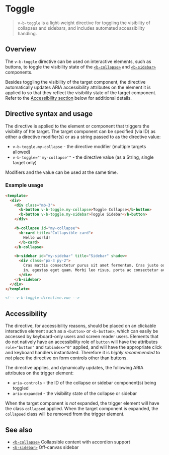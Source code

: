 # Toggle

> `v-b-toggle` is a light-weight directive for toggling the visibility of collapses and sidebars,
> and includes automated accessibility handling.

## Overview

The `v-b-toggle` directive can be used on interactive elements, such as buttons, to toggle the
visibility state of the [`<b-collapse>`](/docs/components/collapse) and
[`<b-sidebar>`](/docs/components/sidebar) components.

Besides toggling the visibility of the target component, the directive automatically updates ARIA
accessibility attributes on the element it is applied to so that they reflect the visibility state
of the target component. Refer to the [Accessibility section](#accessibility) below for additional
details.

## Directive syntax and usage

The directive is applied to the element or component that triggers the visibility of hte target. The
target component can be specified (via ID) as either a directive modifier(s) or as a string passed
to as the directive value:

- `v-b-toggle.my-collapse` - the directive modifier (multiple targets allowed)
- `v-b-toggle="'my-collapse'"` - the directive value (as a String, single target only)

Modifiers and the value can be used at the same time.

### Example usage

```html
<template>
  <div>
    <div class="mb-3">
      <b-button v-b-toggle.my-collapse>Toggle Collapse</b-button>
      <b-button v-b-toggle.my-sidebar>Toggle Sidebar</b-button>
    </div>

    <b-collapse id="my-collapse">
      <b-card title="Collapsible card">
        Hello world!
      </b-card>
    </b-collapse>

    <b-sidebar id="my-sidebar" title="Sidebar" shadow>
      <div class="px-3 py-2">
        Cras mattis consectetur purus sit amet fermentum. Cras justo odio, dapibus ac facilisis
        in, egestas eget quam. Morbi leo risus, porta ac consectetur ac, vestibulum at eros.
      </div>
    </b-sidebar>
  </div>
</template>

<!-- v-b-toggle-directive.vue -->
```

## Accessibility

The directive, for accessibility reasons, should be placed on an clickable interactive element such
as a `<button>` or `<b-button>`, which can easily be accessed by keyboard-only users and screen
reader users. Elements that do not natively have an accessibility role of `button` will have the
attributes `role="button"` and `tabindex="0"` applied, and will have the appropriate click and
keyboard handlers instantiated. Therefore it is _highly recommended_ to _not_ place the directive on
form controls other than buttons.

The directive applies, and dynamically updates, the following ARIA attributes on the trigger
element:

- `aria-controls` - the ID of the collapse or sidebar component(s) being toggled
- `aria-expanded` - the visibility state of the collapse or sidebar

When the target component is _not_ expanded, the trigger element will have the class `collapsed`
applied. When the target component is expanded, the `collapsed` class will be removed from the
trigger element.

## See also

- [`<b-collapse>`](/docs/components/collapse) Collapsible content with accordion support
- [`<b-sidebar>`](/docs/components/sidebar) Off-canvas sidebar
